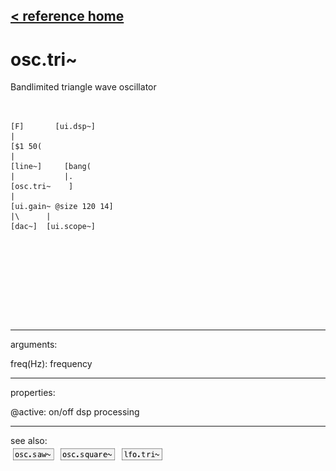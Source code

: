[< reference home](ceammc_lib.html)
---

# osc.tri~


Bandlimited triangle wave oscillator

```


[F]       [ui.dsp~]
|
[$1 50(
|
[line~]     [bang(
|           |.
[osc.tri~    ]
|
[ui.gain~ @size 120 14]
|\      |
[dac~]  [ui.scope~]








            
```

---
arguments:

freq(Hz): frequency<br>

---
properties:

@active: on/off dsp
            processing<br>

---
see also:<br>
[![osc.saw~](img/object_osc.saw~.png)](osc.saw~.html)
[![osc.square~](img/object_osc.square~.png)](osc.square~.html)
[![lfo.tri~](img/object_lfo.tri~.png)](lfo.tri~.html)
